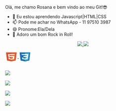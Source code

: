 Olá, me chamo Rosana e bem vindo ao meu Git!😎

- 🌱 Eu estou aprendendo Javascript|HTML|CSS
- 📫 Pode me achar no WhatsApp - 11 97510 3987
- 😄 Pronome:Ela/Dela
- 🎸 Adoro um bom Rock in Roll!

<div align="center">
  <a href="https://github.com/Rosanasantana84">
  <img height="180em" src="https://github-readme-stats.vercel.app/api?username=RosanaSantana84&show_icons=true&theme=dracula&include_all_commits=true&count_private=true"/>
  <img height="180em" src="https://i.postimg.cc/G3Dd605z/download20220903181547.png?username=Rosanasantana84&layout=compact&langs_count=7&theme=dracula"/>
</div>
  
<div style="display: inline_block"><br>
 
  <img align="center" alt="Rafa-HTML" height="30" width="40" src="https://raw.githubusercontent.com/devicons/devicon/master/icons/html5/html5-original.svg">
  <img align="center" alt="Rafa-CSS" height="30" width="40" src="https://raw.githubusercontent.com/devicons/devicon/master/icons/css3/css3-original.svg">
    
</div>
  
  ##
 
<div> 
  <a href="https://instagram.com/ro_grunge" target="_blank"><img src="https://img.shields.io/badge/-Instagram-%23E4405F?style=for-the-badge&logo=instagram&logoColor=white" target="_blank"></a>
  
 <a href="https://discord.gg/BJQ7NFqu" target="_blank"><img src="https://img.shields.io/badge/Discord-7289DA?style=for-the-badge&logo=discord&logoColor=white" target="_blank"></a> 
  
  <a href = "mailto:rosanagrunge@gmail.com"><img src="https://img.shields.io/badge/-Gmail-%23333?style=for-the-badge&logo=gmail&logoColor=white" target="_blank"></a>
  
  <a href="https://www.linkedin.com/in/rosanasouzasantanapcd" target="_blank"><img src="https://img.shields.io/badge/-LinkedIn-%230077B5?style=for-the-badge&logo=linkedin&logoColor=white" target="_blank">
  
  </a> 
